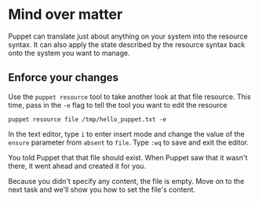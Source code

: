 # Mind over matter

Puppet can translate just about anything on your system into the resource
syntax. It can also apply the state described by the resource syntax back
onto the system you want to manage.

## Enforce your changes

Use the `puppet resource` tool to take another look at that file resource. This
time, pass in the `-e` flag to tell the tool you want to edit the resource

    puppet resource file /tmp/hello_puppet.txt -e

In the text editor, type `i` to enter insert mode and change the value of the
`ensure` parameter from `absent` to `file`. Type `:wq` to save and exit the
editor.

You told Puppet that that file should exist. When Puppet saw that it wasn't
there, it went ahead and created it for you.

Because you didn't specify any content, the file is empty. Move on to the next
task and we'll show you how to set the file's content.
